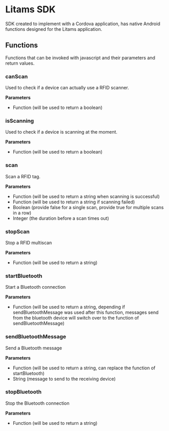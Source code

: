 # Litams SDK
SDK created to implement with a Cordova application, has native Android functions designed for the Litams application.
## Functions
Functions that can be invoked with javascript and their parameters and return values.
### canScan
Used to check if a device can actually use a RFID scanner.

**Parameters**
- Function (will be used to return a boolean)
### isScanning
Used to check if a device is scanning at the moment.

**Parameters**
- Function (will be used to return a boolean)
### scan
Scan a RFID tag.

**Parameters**
- Function (will be used to return a string when scanning is successful)
- Function (will be used to return a string if scanning failed)
- Boolean (provide false for a single scan, provide true for multiple scans in a row)
- Integer (the duration before a scan times out)
### stopScan
Stop a RFID multiscan

**Parameters**
- Function (will be used to return a string)
### startBluetooth
Start a Bluetooth connection

**Parameters**
- Function (will be used to return a string, depending if sendBluetoothMessage was used after this function, messages send from the bluetooth device will switch over to the function of sendBluetoothMessage)
### sendBluetoothMessage
Send a Bluetooth message

**Parameters**
- Function (will be used to return a string, can replace the function of startBluetooth)
- String (message to send to the receiving device)
### stopBluetooth
Stop the Bluetooth connection

**Parameters**
- Function (will be used to return a string)
